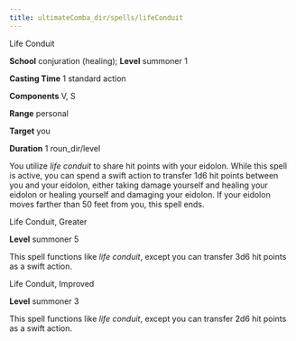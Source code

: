 ```yaml
---
title: ultimateComba_dir/spells/lifeConduit
---
```

Life Conduit

**School** conjuration (healing); **Level** summoner 1

**Casting Time** 1 standard action

**Components** V, S

**Range** personal

**Target** you

**Duration** 1 roun_dir/level

You utilize _life conduit_ to share hit points with your eidolon. While this spell is active, you can spend a swift action to transfer 1d6 hit points between you and your eidolon, either taking damage yourself and healing your eidolon or healing yourself and damaging your eidolon. If your eidolon moves farther than 50 feet from you, this spell ends.

Life Conduit, Greater

**Level** summoner 5

This spell functions like _life conduit_, except you can transfer 3d6 hit points as a swift action.

Life Conduit, Improved

**Level** summoner 3

This spell functions like _life conduit_, except you can transfer 2d6 hit points as a swift action.

